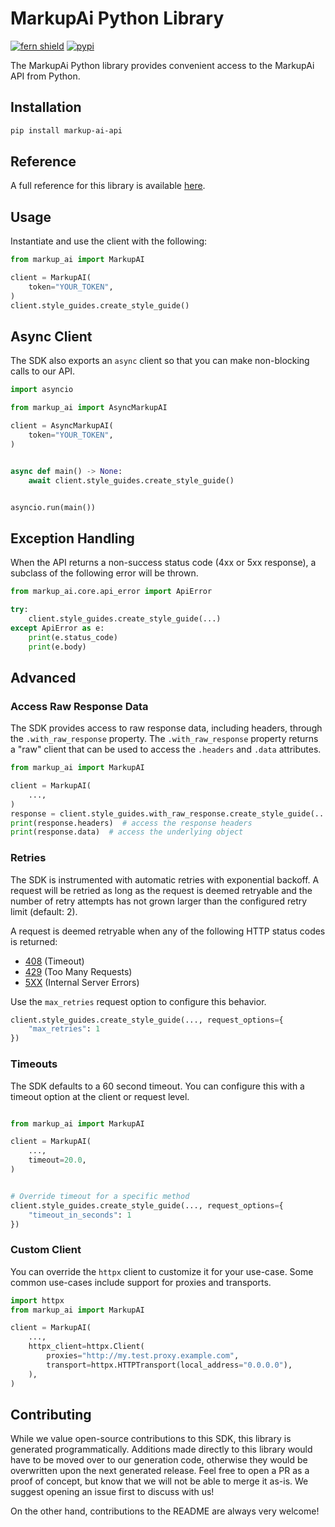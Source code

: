 # MarkupAi Python Library

[![fern shield](https://img.shields.io/badge/%F0%9F%8C%BF-Built%20with%20Fern-brightgreen)](https://buildwithfern.com?utm_source=github&utm_medium=github&utm_campaign=readme&utm_source=https%3A%2F%2Fgithub.com%2Fmarkupai%2Fmarkup-ai-python-sdk)
[![pypi](https://img.shields.io/pypi/v/markup-ai-api)](https://pypi.python.org/pypi/markup-ai-api)

The MarkupAi Python library provides convenient access to the MarkupAi API from Python.

## Installation

```sh
pip install markup-ai-api
```

## Reference

A full reference for this library is available [here](https://github.com/markupai/markup-ai-python-sdk/blob/HEAD/./reference.md).

## Usage

Instantiate and use the client with the following:

```python
from markup_ai import MarkupAI

client = MarkupAI(
    token="YOUR_TOKEN",
)
client.style_guides.create_style_guide()
```

## Async Client

The SDK also exports an `async` client so that you can make non-blocking calls to our API.

```python
import asyncio

from markup_ai import AsyncMarkupAI

client = AsyncMarkupAI(
    token="YOUR_TOKEN",
)


async def main() -> None:
    await client.style_guides.create_style_guide()


asyncio.run(main())
```

## Exception Handling

When the API returns a non-success status code (4xx or 5xx response), a subclass of the following error
will be thrown.

```python
from markup_ai.core.api_error import ApiError

try:
    client.style_guides.create_style_guide(...)
except ApiError as e:
    print(e.status_code)
    print(e.body)
```

## Advanced

### Access Raw Response Data

The SDK provides access to raw response data, including headers, through the `.with_raw_response` property.
The `.with_raw_response` property returns a "raw" client that can be used to access the `.headers` and `.data` attributes.

```python
from markup_ai import MarkupAI

client = MarkupAI(
    ...,
)
response = client.style_guides.with_raw_response.create_style_guide(...)
print(response.headers)  # access the response headers
print(response.data)  # access the underlying object
```

### Retries

The SDK is instrumented with automatic retries with exponential backoff. A request will be retried as long
as the request is deemed retryable and the number of retry attempts has not grown larger than the configured
retry limit (default: 2).

A request is deemed retryable when any of the following HTTP status codes is returned:

- [408](https://developer.mozilla.org/en-US/docs/Web/HTTP/Status/408) (Timeout)
- [429](https://developer.mozilla.org/en-US/docs/Web/HTTP/Status/429) (Too Many Requests)
- [5XX](https://developer.mozilla.org/en-US/docs/Web/HTTP/Status/500) (Internal Server Errors)

Use the `max_retries` request option to configure this behavior.

```python
client.style_guides.create_style_guide(..., request_options={
    "max_retries": 1
})
```

### Timeouts

The SDK defaults to a 60 second timeout. You can configure this with a timeout option at the client or request level.

```python

from markup_ai import MarkupAI

client = MarkupAI(
    ...,
    timeout=20.0,
)


# Override timeout for a specific method
client.style_guides.create_style_guide(..., request_options={
    "timeout_in_seconds": 1
})
```

### Custom Client

You can override the `httpx` client to customize it for your use-case. Some common use-cases include support for proxies
and transports.

```python
import httpx
from markup_ai import MarkupAI

client = MarkupAI(
    ...,
    httpx_client=httpx.Client(
        proxies="http://my.test.proxy.example.com",
        transport=httpx.HTTPTransport(local_address="0.0.0.0"),
    ),
)
```

## Contributing

While we value open-source contributions to this SDK, this library is generated programmatically.
Additions made directly to this library would have to be moved over to our generation code,
otherwise they would be overwritten upon the next generated release. Feel free to open a PR as
a proof of concept, but know that we will not be able to merge it as-is. We suggest opening
an issue first to discuss with us!

On the other hand, contributions to the README are always very welcome!

